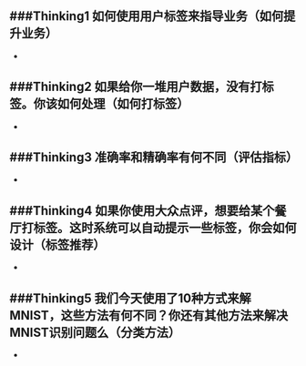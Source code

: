 ###Thinking1	如何使用用户标签来指导业务（如何提升业务）
-
-

###Thinking2	如果给你一堆用户数据，没有打标签。你该如何处理（如何打标签）
-
-

###Thinking3	准确率和精确率有何不同（评估指标）
-
-

###Thinking4	如果你使用大众点评，想要给某个餐厅打标签。这时系统可以自动提示一些标签，你会如何设计（标签推荐）
-
-

###Thinking5	我们今天使用了10种方式来解MNIST，这些方法有何不同？你还有其他方法来解决MNIST识别问题么（分类方法）
-
-

